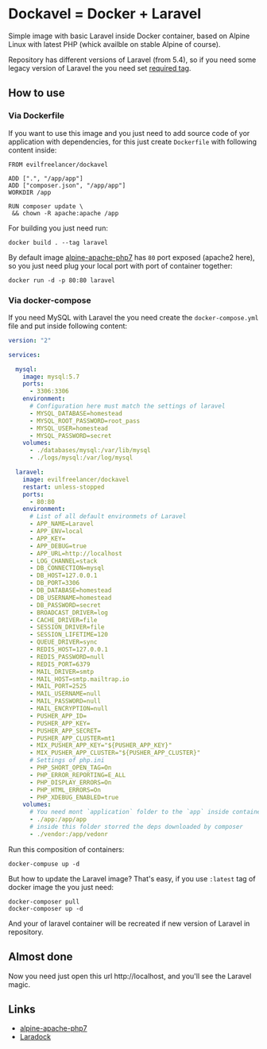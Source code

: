 # Dockavel = Docker + Laravel

Simple image with basic Laravel inside Docker container, based on
Alpine Linux with latest PHP (whick availble on stable Alpine of
course).

Repository has different versions of Laravel (from 5.4), so if you need
some legacy version of Laravel the you need set [required tag](https://hub.docker.com/r/evilfreelancer/dockavel/tags/).

## How to use

### Via Dockerfile

If you want to use this image and you just need to add source code of
yor application with dependencies, for this just create `Dockerfile`
with following content inside:

```docker
FROM evilfreelancer/dockavel

ADD [".", "/app/app"]
ADD ["composer.json", "/app/app"]
WORKDIR /app

RUN composer update \
 && chown -R apache:apache /app
```

For building you just need run:

    docker build . --tag laravel

By default image [alpine-apache-php7](https://hub.docker.com/r/evilfreelancer/alpine-apache-php7/)
has `80` port exposed (apache2 here), so you just need plug your local
port with port of container together:

    docker run -d -p 80:80 laravel

### Via docker-compose

If you need MySQL with Laravel the you need create the
`docker-compose.yml` file and put inside following content:

```yml
version: "2"

services:

  mysql:
    image: mysql:5.7
    ports:
      - 3306:3306
    environment:
      # Configuration here must match the settings of laravel
      - MYSQL_DATABASE=homestead
      - MYSQL_ROOT_PASSWORD=root_pass
      - MYSQL_USER=homestead
      - MYSQL_PASSWORD=secret
    volumes:
      - ./databases/mysql:/var/lib/mysql
      - ./logs/mysql:/var/log/mysql

  laravel:
    image: evilfreelancer/dockavel
    restart: unless-stopped
    ports:
      - 80:80
    environment:
      # List of all default environmets of Laravel
      - APP_NAME=Laravel
      - APP_ENV=local
      - APP_KEY=
      - APP_DEBUG=true
      - APP_URL=http://localhost
      - LOG_CHANNEL=stack
      - DB_CONNECTION=mysql
      - DB_HOST=127.0.0.1
      - DB_PORT=3306
      - DB_DATABASE=homestead
      - DB_USERNAME=homestead
      - DB_PASSWORD=secret
      - BROADCAST_DRIVER=log
      - CACHE_DRIVER=file
      - SESSION_DRIVER=file
      - SESSION_LIFETIME=120
      - QUEUE_DRIVER=sync
      - REDIS_HOST=127.0.0.1
      - REDIS_PASSWORD=null
      - REDIS_PORT=6379
      - MAIL_DRIVER=smtp
      - MAIL_HOST=smtp.mailtrap.io
      - MAIL_PORT=2525
      - MAIL_USERNAME=null
      - MAIL_PASSWORD=null
      - MAIL_ENCRYPTION=null
      - PUSHER_APP_ID=
      - PUSHER_APP_KEY=
      - PUSHER_APP_SECRET=
      - PUSHER_APP_CLUSTER=mt1
      - MIX_PUSHER_APP_KEY="${PUSHER_APP_KEY}"
      - MIX_PUSHER_APP_CLUSTER="${PUSHER_APP_CLUSTER}"
      # Settings of php.ini
      - PHP_SHORT_OPEN_TAG=On
      - PHP_ERROR_REPORTING=E_ALL
      - PHP_DISPLAY_ERRORS=On
      - PHP_HTML_ERRORS=On
      - PHP_XDEBUG_ENABLED=true
    volumes:
      # You need mont `application` folder to the `app` inside container
      - ./app:/app/app
      # inside this folder storred the deps downloaded by composer
      - ./vendor:/app/vedonr
```

Run this composition of containers:

    docker-compuse up -d

But how to update the Laravel image? That's easy, if you use `:latest`
tag of docker image the you just need:

    docker-composer pull
    docker-composer up -d

And your of laravel container will be recreated if new version of
Laravel in repository.

## Almost done

Now you need just open this url http://localhost, and you'll see the Laravel magic.

## Links

* [alpine-apache-php7](https://hub.docker.com/r/evilfreelancer/alpine-apache-php7/)
* [Laradock](http://laradock.io/)

